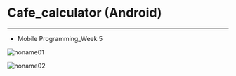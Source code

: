 # Cafe_calculator (Android)
***

* Mobile Programming_Week 5


![noname01](https://user-images.githubusercontent.com/62924325/136975332-1319fe2d-6e3b-4de4-a1d5-8318ea1313ed.jpg)




![noname02](https://user-images.githubusercontent.com/62924325/136975336-a0ecf2f2-2fbf-4efd-8ff1-08c922b6f11c.jpg)

